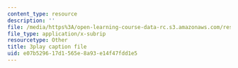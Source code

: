 ```yaml
---
content_type: resource
description: ''
file: /media/https%3A/open-learning-course-data-rc.s3.amazonaws.com/res-6-012-introduction-to-probability-spring-2018/e07b529617d1565e8a93e14f47fdd1e5_cCmWW7Hu43A.vtt
file_type: application/x-subrip
resourcetype: Other
title: 3play caption file
uid: e07b5296-17d1-565e-8a93-e14f47fdd1e5
---
```

